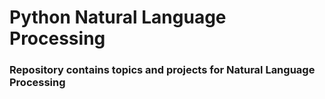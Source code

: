 # Python Natural Language Processing
### Repository contains topics and projects for Natural Language Processing
